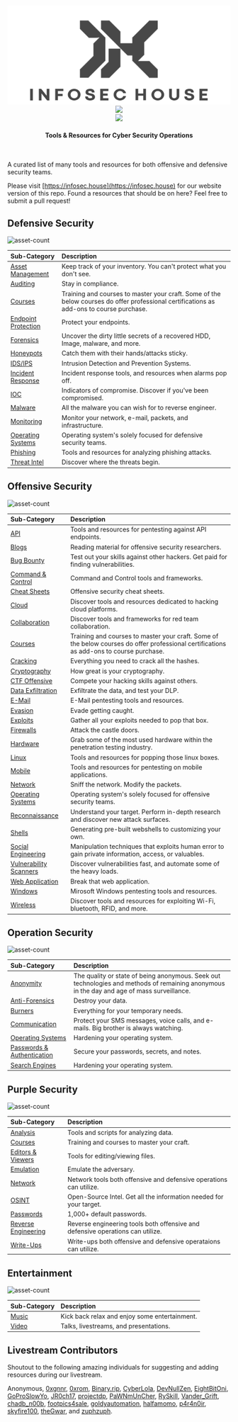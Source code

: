 <p align="center">
<img src="/assets/img/IHBanner-Grey.png">
<br>
<img src="https://img.shields.io/github/last-commit/InfosecHouse/InfosecHouse?color=%23a65f5f&style=for-the-badge)"><br>
<img src="https://img.shields.io/twitter/follow/infosechouse?style=social"><br>
</p>

<h4 align="center">
Tools & Resources for Cyber Security Operations</h4>
<br>

A curated list of many tools and resources for both offensive and defensive security teams.

Please visit [https://infosec.house](https://infosec.house) for our website version of this repo. Found a resources that should be on here? Feel free to submit a pull request!

## Defensive Security
![asset-count](https://img.shields.io/badge/Tools%20%26%20Resources%20Available-215-a65f5f?style=for-the-badge)

| Sub-Category | Description |
| :--- | :--- |
| [Asset Management](_docs/defensive-security/assets-management.md) | Keep track of your inventory. You can't protect what you don't see. |
| [Auditing](_docs/defensive-security/auditing.md) | Stay in compliance. |
| [Courses](_docs/defensive-security/courses.md) | Training and courses to master your craft. Some of the below courses do offer professional certifications as add-ons to course purchase. |
| [Endpoint Protection](_docs/defensive-security/endpoint-protection.md) | Protect your endpoints. | 
| [Forensics](_docs/defensive-security/forensics.md) | Uncover the dirty little secrets of a recovered HDD, Image, malware, and more. |
| [Honeypots](_docs/defensive-security/honeypot.md) | Catch them with their hands/attacks sticky. |
| [IDS/IPS](_docs/defensive-security/ids-ips.md) | Intrusion Detection and Prevention Systems. |
| [Incident Response](_docs/defensive-security/ir.md) | Incident response tools, and resources when alarms pop off. |
| [IOC](_docs/defensive-security/ioc.md) | Indicators of compromise. Discover if you've been compromised. |
| [Malware](_docs/defensive-security/malware.md) | All the malware you can wish for to reverse engineer. |
| [Monitoring](_docs/defensive-security/monitoring.md) | Monitor your network, e-mail, packets, and infrastructure. |
| [Operating Systems](_docs/defensive-security/operating-systems.md) | Operating system's solely focused for defensive security teams. |
| [Phishing](_docs/defensive-security/phishing.md) | Tools and resources for analyzing phishing attacks. |
| [Threat Intel](_docs/defensive-security/threat-intel.md) | Discover where the threats begin. |

## Offensive Security
![asset-count](https://img.shields.io/badge/Tools%20%26%20Resources%20Available-491-a65f5f?style=for-the-badge)

| Sub-Category | Description |
| :--- | :--- |
| [API](_docs/offensive-security/api.md) | Tools and resources for pentesting against API endpoints. |
| [Blogs](_docs/offensive-security/blogs.md) | Reading material for offensive security researchers. |
| [Bug Bounty](_docs/offensive-security/bug-bounty.md) | Test out your skills against other hackers. Get paid for finding vulnerabilities. |
| [Command & Control](_docs/offensive-security/C2.md) | Command and Control tools and frameworks. |
| [Cheat Sheets](_docs/offensive-security/cheat-sheets.md) | Offensive security cheat sheets. |
| [Cloud](docs/_docs/offensive-security/cloud.md) | Discover tools and resources dedicated to hacking cloud platforms. |
| [Collaboration](_docs/offensive-security/collab.md) | Discover tools and frameworks for red team collaboration. |
| [Courses](_docs/offensive-security/courses.md) | Training and courses to master your craft. Some of the below courses do offer professional certifications as add-ons to course purchase. |
| [Cracking](_docs/offensive-security/cracking.md) | Everything you need to crack all the hashes. |
| [Cryptography](_docs/offensive-security/cryptography.md) | How great is your cryptography. |
| [CTF Offensive](_docs/offensive-security/ctf.md) | Compete your hacking skills against others. |
| [Data Exfiltration](_docs/offensive-security/data-exfiltration.md) | Exfiltrate the data, and test your DLP. |
| [E-Mail](_docs/offensive-security/e-mail.md) | E-Mail pentesting tools and resources. |
| [Evasion](_docs/offensive-security/evasion.md) | Evade getting caught. |
| [Exploits](_docs/offensive-security/exploits.md) | Gather all your exploits needed to pop that box. |
| [Firewalls](_docs/offensive-security/firewalls.md) | Attack the castle doors. |
| [Hardware](_docs/offensive-security/hardware.md) | Grab some of the most used hardware within the penetration testing industry. |
| [Linux](_docs/offensive-security/linux.md) | Tools and resources for popping those linux boxes. |
| [Mobile](_docs/offensive-security/mobile.md) | Tools and resources for pentesting on mobile applications. |
| [Network](_docs/offensive-security/network.md) | Sniff the network. Modify the packets. |
| [Operating Systems](_docs/offensive-security/operating-systems.md) | Operating system's solely focused for offensive security teams. |
| [Reconnaissance](_docs/offensive-security/recon.md) | Understand your target. Perform in-depth research and discover new attack surfaces. |
| [Shells](_docs/offensive-security/shells.md) | Generating pre-built webshells to customizing your own. |
| [Social Engineering](_docs/offensive-security/social-engineering.md) | Manipulation techniques that exploits human error to gain private information, access, or valuables. |
| [Vulnerability Scanners](_docs/offensive-security/vuln-scanners.md) | Discover vulnerabilities fast, and automate some of the heavy loads. |
| [Web Application](_docs/offensive-security/web-app.md) | Break that web application. |
| [Windows](_docs/offensive-security/windows.md) | Mirosoft Windows pentesting tools and resources. |
| [Wireless](_docs/offensive-security/wireless.md) | Discover tools and resources for exploiting Wi-Fi, bluetooth, RFID, and more. |

## Operation Security
![asset-count](https://img.shields.io/badge/Tools%20%26%20Resources%20Available-105-a65f5f?style=for-the-badge)

| Sub-Category | Description |
| :--- | :--- |
| [Anonymity](_docs/operation-security/anonymity.md) | The quality or state of being anonymous. Seek out technologies and methods of remaining anonymous in the day and age of mass surveillance. |
| [Anti-Forensics](_docs/operation-security/antiforensic.md) | Destroy your data. |
| [Burners](_docs/operation-security/burners.md) | Everything for your temporary needs. |
| [Communication](_docs/operation-security/communication.md) | Protect your SMS messages, voice calls, and e-mails. Big brother is always watching. |
| [Operating Systems](_docs/operation-security/operating-systems.md) | Hardening your operating system. |
| [Passwords & Authentication](_docs/operation-security/pass-access-management.md) | Secure your passwords, secrets, and notes. |
| [Search Engines](_docs/operation-security/search-engines.md) | Hardening your operating system. |


## Purple Security
![asset-count](https://img.shields.io/badge/Tools%20%26%20Resources%20Available-45-a65f5f?style=for-the-badge)

| Sub-Category | Description |
| :--- | :--- |
| [Analysis](_docs/purple-security/analysis.md) | Tools and scripts for analyzing data. |
| [Courses](_docs/purple-security/courses.md) | Training and courses to master your craft. |
| [Editors & Viewers](_docs/purple-security/editor-viewer.md) | Tools for editing/viewing files. |
| [Emulation](_docs/purple-security/emulation.md) | Emulate the adversary. |
| [Network](_docs/purple-security/network.md) | Network tools both offensive and defensive operations can utilize. |
| [OSINT](_docs/purple-security/osint.md) | Open-Source Intel. Get all the information needed for your target. |
| [Passwords](_docs/purple-security/passwords.md) | 1,000+ default passwords. |
| [Reverse Engineering](_docs/purple-security/re.md) | Reverse engineering tools both offensive and defensive operations can utilize. |
| [Write-Ups](_docs/purple-security/write-ups.md) | Write-ups both offensive and defensive operataions can utilize. |

## Entertainment
![asset-count](https://img.shields.io/badge/Tools%20%26%20Resources%20Available-38-a65f5f?style=for-the-badge)

| Sub-Category | Description |
| :--- | :--- |
| [Music](_docs/entertainment/music.md) | Kick back relax and enjoy some entertainment. |
| [Video](_docs/entertainment/video.md) | Talks, livestreams, and presentations. |

## Livestream Contributors

Shoutout to the following amazing individuals for suggesting and adding resources during our livestream.

Anonymous, [0xgnnr](https://www.twitch.tv/0xgnnr), [0xrom](https://www.twitch.tv/0xrom), [Binary.rip](https://www.instagram.com/binary.rip/), [CyberLola](https://www.twitch.tv/CyberLola), [DevNullZen](https://www.twitch.tv/DevNullZen), [EightBitOni](https://www.twitch.tv/eightbitoni/), [GoProSlowYo](https://www.twitch.tv/goproslowyo), [JR0ch17](https://twitter.com/JR0ch17), [projectdp](https://github.com/projectdp/), [PaWNmUnCher](https://www.twitch.tv/PaWNmUnCher), [RySkill](https://www.twitch.tv/ryskill), [Vander_Grift](https://www.twitch.tv/Vander_Grift), [chadb\_n00b](https://www.twitch.tv/chadb_n00b), [footpics4sale](https://www.twitch.tv/footpics4sale), [goldyautomation](https://www.twitch.tv/goldyautomation), [halfamomo](https://www.twitch.tv/halfamomo), [p4r4n0ir](https://www.twitch.tv/p4r4n0ir), [skyfire100](https://www.twitch.tv/skyfire100), [theGwar](https://www.twitch.tv/thegwar), and [zuphzuph](https://www.twitch.tv/zuphzuph).